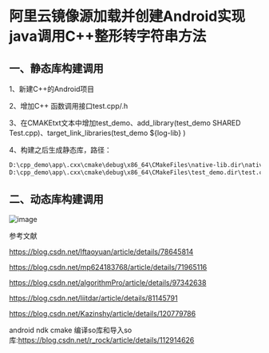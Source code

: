 
# 阿里云镜像源加载并创建Android实现java调用C++整形转字符串方法

## 一、静态库构建调用

1、新建C++的Android项目

2、增加C++ 函数调用接口test.cpp/.h

3、在CMAKEtxt文本中增加test_demo、add_library(test_demo SHARED Test.cpp)、target_link_libraries(test_demo ${log-lib} )

4、构建之后生成静态库，路径：
```bash
D:\cpp_demo\app\.cxx\cmake\debug\x86_64\CMakeFiles\native-lib.dir\native-lib.cpp.o
D:\cpp_demo\app\.cxx\cmake\debug\x86_64\CMakeFiles\test_demo.dir\test.cpp.o
```

## 二、动态库构建调用


![image](https://user-images.githubusercontent.com/36963108/162713046-d6a4ab29-587c-46e7-9ded-c144b64b6ac0.png)







参考文献

https://blog.csdn.net/lftaoyuan/article/details/78645814

https://blog.csdn.net/mp624183768/article/details/71965116

https://blog.csdn.net/algorithmPro/article/details/97342638

https://blog.csdn.net/liitdar/article/details/81145791

https://blog.csdn.net/Kazinshy/article/details/120779786


android ndk cmake 编译so库和导入so库:https://blog.csdn.net/r_rock/article/details/112914626
